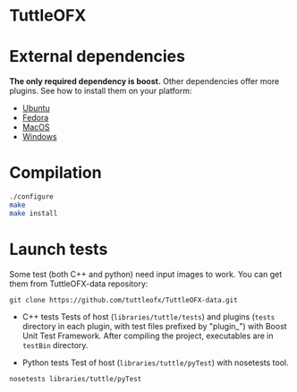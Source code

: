 TuttleOFX
=========


# External dependencies

**The only required dependency is boost.**
Other dependencies offer more plugins. See how to install them on your platform:

 * [Ubuntu](INSTALL-ext-ubuntu.md)
 * [Fedora](INSTALL-ext-fedora.md)
 * [MacOS](INSTALL-ext-macos.md)
 * [Windows](INSTALL-ext-windows.md)


# Compilation 

```bash
./configure
make
make install
```

# Launch tests

Some test (both C++ and python) need input images to work. You can get them from TuttleOFX-data repository:
```
git clone https://github.com/tuttleofx/TuttleOFX-data.git
```

* C++ tests
Tests of host (```libraries/tuttle/tests```) and plugins (```tests``` directory in each plugin, with test files prefixed by "plugin_") with Boost Unit Test Framework.
After compiling the project, executables are in ```testBin``` directory.

* Python tests
Test of host (```libraries/tuttle/pyTest```) with nosetests tool.
```
nosetests libraries/tuttle/pyTest
```
